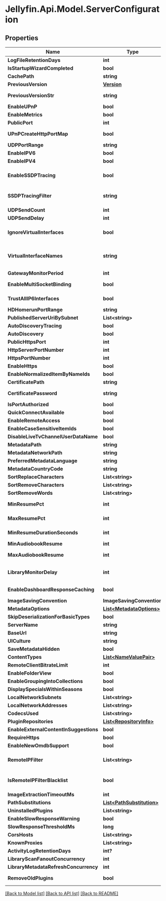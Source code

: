 
# Jellyfin.Api.Model.ServerConfiguration

## Properties

Name | Type | Description | Notes
------------ | ------------- | ------------- | -------------
**LogFileRetentionDays** | **int** | Gets or sets the number of days we should retain log files. | [optional] 
**IsStartupWizardCompleted** | **bool** | Gets or sets a value indicating whether this instance is first run. | [optional] 
**CachePath** | **string** | Gets or sets the cache path. | [optional] 
**PreviousVersion** | [**Version**](Version.md) | Gets or sets the last known version that was ran using the configuration. | [optional] 
**PreviousVersionStr** | **string** | Gets or sets the stringified PreviousVersion to be stored/loaded,  because System.Version itself isn&#39;t xml-serializable. | [optional] 
**EnableUPnP** | **bool** | Gets or sets a value indicating whether to enable automatic port forwarding. | [optional] 
**EnableMetrics** | **bool** | Gets or sets a value indicating whether to enable prometheus metrics exporting. | [optional] 
**PublicPort** | **int** | Gets or sets the public mapped port. | [optional] 
**UPnPCreateHttpPortMap** | **bool** | Gets or sets a value indicating whether the http port should be mapped as part of UPnP automatic port forwarding. | [optional] 
**UDPPortRange** | **string** | Gets or sets client udp port range. | [optional] 
**EnableIPV6** | **bool** | Gets or sets a value indicating whether IPV6 capability is enabled. | [optional] 
**EnableIPV4** | **bool** | Gets or sets a value indicating whether IPV4 capability is enabled. | [optional] 
**EnableSSDPTracing** | **bool** | Gets or sets a value indicating whether detailed ssdp logs are sent to the console/log.  \&quot;Emby.Dlna\&quot;: \&quot;Debug\&quot; must be set in logging.default.json for this property to work. | [optional] 
**SSDPTracingFilter** | **string** | Gets or sets a value indicating whether an IP address is to be used to filter the detailed ssdp logs that are being sent to the console/log.  If the setting \&quot;Emby.Dlna\&quot;: \&quot;Debug\&quot; msut be set in logging.default.json for this property to work. | [optional] 
**UDPSendCount** | **int** | Gets or sets the number of times SSDP UDP messages are sent. | [optional] 
**UDPSendDelay** | **int** | Gets or sets the delay between each groups of SSDP messages (in ms). | [optional] 
**IgnoreVirtualInterfaces** | **bool** | Gets or sets a value indicating whether address names that match MediaBrowser.Model.Configuration.ServerConfiguration.VirtualInterfaceNames should be Ignore for the purposes of binding. | [optional] 
**VirtualInterfaceNames** | **string** | Gets or sets a value indicating the interfaces that should be ignored. The list can be comma separated. &lt;seealso cref&#x3D;\&quot;P:MediaBrowser.Model.Configuration.ServerConfiguration.IgnoreVirtualInterfaces\&quot; /&gt;. | [optional] 
**GatewayMonitorPeriod** | **int** | Gets or sets the time (in seconds) between the pings of SSDP gateway monitor. | [optional] 
**EnableMultiSocketBinding** | **bool** | Gets a value indicating whether multi-socket binding is available. | [optional] [readonly] 
**TrustAllIP6Interfaces** | **bool** | Gets or sets a value indicating whether all IPv6 interfaces should be treated as on the internal network.  Depending on the address range implemented ULA ranges might not be used. | [optional] 
**HDHomerunPortRange** | **string** | Gets or sets the ports that HDHomerun uses. | [optional] 
**PublishedServerUriBySubnet** | **List&lt;string&gt;** | Gets or sets PublishedServerUri to advertise for specific subnets. | [optional] 
**AutoDiscoveryTracing** | **bool** | Gets or sets a value indicating whether Autodiscovery tracing is enabled. | [optional] 
**AutoDiscovery** | **bool** | Gets or sets a value indicating whether Autodiscovery is enabled. | [optional] 
**PublicHttpsPort** | **int** | Gets or sets the public HTTPS port. | [optional] 
**HttpServerPortNumber** | **int** | Gets or sets the HTTP server port number. | [optional] 
**HttpsPortNumber** | **int** | Gets or sets the HTTPS server port number. | [optional] 
**EnableHttps** | **bool** | Gets or sets a value indicating whether to use HTTPS. | [optional] 
**EnableNormalizedItemByNameIds** | **bool** |  | [optional] 
**CertificatePath** | **string** | Gets or sets the filesystem path of an X.509 certificate to use for SSL. | [optional] 
**CertificatePassword** | **string** | Gets or sets the password required to access the X.509 certificate data in the file specified by MediaBrowser.Model.Configuration.ServerConfiguration.CertificatePath. | [optional] 
**IsPortAuthorized** | **bool** | Gets or sets a value indicating whether this instance is port authorized. | [optional] 
**QuickConnectAvailable** | **bool** | Gets or sets a value indicating whether quick connect is available for use on this server. | [optional] 
**EnableRemoteAccess** | **bool** | Gets or sets a value indicating whether access outside of the LAN is permitted. | [optional] 
**EnableCaseSensitiveItemIds** | **bool** | Gets or sets a value indicating whether [enable case sensitive item ids]. | [optional] 
**DisableLiveTvChannelUserDataName** | **bool** |  | [optional] 
**MetadataPath** | **string** | Gets or sets the metadata path. | [optional] 
**MetadataNetworkPath** | **string** |  | [optional] 
**PreferredMetadataLanguage** | **string** | Gets or sets the preferred metadata language. | [optional] 
**MetadataCountryCode** | **string** | Gets or sets the metadata country code. | [optional] 
**SortReplaceCharacters** | **List&lt;string&gt;** | Gets or sets characters to be replaced with a &#39; &#39; in strings to create a sort name. | [optional] 
**SortRemoveCharacters** | **List&lt;string&gt;** | Gets or sets characters to be removed from strings to create a sort name. | [optional] 
**SortRemoveWords** | **List&lt;string&gt;** | Gets or sets words to be removed from strings to create a sort name. | [optional] 
**MinResumePct** | **int** | Gets or sets the minimum percentage of an item that must be played in order for playstate to be updated. | [optional] 
**MaxResumePct** | **int** | Gets or sets the maximum percentage of an item that can be played while still saving playstate. If this percentage is crossed playstate will be reset to the beginning and the item will be marked watched. | [optional] 
**MinResumeDurationSeconds** | **int** | Gets or sets the minimum duration that an item must have in order to be eligible for playstate updates.. | [optional] 
**MinAudiobookResume** | **int** | Gets or sets the minimum minutes of a book that must be played in order for playstate to be updated. | [optional] 
**MaxAudiobookResume** | **int** | Gets or sets the remaining minutes of a book that can be played while still saving playstate. If this percentage is crossed playstate will be reset to the beginning and the item will be marked watched. | [optional] 
**LibraryMonitorDelay** | **int** | Gets or sets the delay in seconds that we will wait after a file system change to try and discover what has been added/removed  Some delay is necessary with some items because their creation is not atomic.  It involves the creation of several  different directories and files. | [optional] 
**EnableDashboardResponseCaching** | **bool** | Gets or sets a value indicating whether [enable dashboard response caching].  Allows potential contributors without visual studio to modify production dashboard code and test changes. | [optional] 
**ImageSavingConvention** | **ImageSavingConvention** | Gets or sets the image saving convention. | [optional] 
**MetadataOptions** | [**List&lt;MetadataOptions&gt;**](MetadataOptions.md) |  | [optional] 
**SkipDeserializationForBasicTypes** | **bool** |  | [optional] 
**ServerName** | **string** |  | [optional] 
**BaseUrl** | **string** |  | [optional] 
**UICulture** | **string** |  | [optional] 
**SaveMetadataHidden** | **bool** |  | [optional] 
**ContentTypes** | [**List&lt;NameValuePair&gt;**](NameValuePair.md) |  | [optional] 
**RemoteClientBitrateLimit** | **int** |  | [optional] 
**EnableFolderView** | **bool** |  | [optional] 
**EnableGroupingIntoCollections** | **bool** |  | [optional] 
**DisplaySpecialsWithinSeasons** | **bool** |  | [optional] 
**LocalNetworkSubnets** | **List&lt;string&gt;** | Gets or sets the subnets that are deemed to make up the LAN. | [optional] 
**LocalNetworkAddresses** | **List&lt;string&gt;** | Gets or sets the interface addresses which Jellyfin will bind to. If empty, all interfaces will be used. | [optional] 
**CodecsUsed** | **List&lt;string&gt;** |  | [optional] 
**PluginRepositories** | [**List&lt;RepositoryInfo&gt;**](RepositoryInfo.md) |  | [optional] 
**EnableExternalContentInSuggestions** | **bool** |  | [optional] 
**RequireHttps** | **bool** | Gets or sets a value indicating whether the server should force connections over HTTPS. | [optional] 
**EnableNewOmdbSupport** | **bool** |  | [optional] 
**RemoteIPFilter** | **List&lt;string&gt;** | Gets or sets the filter for remote IP connectivity. Used in conjuntion with &lt;seealso cref&#x3D;\&quot;P:MediaBrowser.Model.Configuration.ServerConfiguration.IsRemoteIPFilterBlacklist\&quot; /&gt;. | [optional] 
**IsRemoteIPFilterBlacklist** | **bool** | Gets or sets a value indicating whether &lt;seealso cref&#x3D;\&quot;P:MediaBrowser.Model.Configuration.ServerConfiguration.RemoteIPFilter\&quot; /&gt; contains a blacklist or a whitelist. Default is a whitelist. | [optional] 
**ImageExtractionTimeoutMs** | **int** |  | [optional] 
**PathSubstitutions** | [**List&lt;PathSubstitution&gt;**](PathSubstitution.md) |  | [optional] 
**UninstalledPlugins** | **List&lt;string&gt;** |  | [optional] 
**EnableSlowResponseWarning** | **bool** | Gets or sets a value indicating whether slow server responses should be logged as a warning. | [optional] 
**SlowResponseThresholdMs** | **long** | Gets or sets the threshold for the slow response time warning in ms. | [optional] 
**CorsHosts** | **List&lt;string&gt;** | Gets or sets the cors hosts. | [optional] 
**KnownProxies** | **List&lt;string&gt;** | Gets or sets the known proxies. | [optional] 
**ActivityLogRetentionDays** | **int?** | Gets or sets the number of days we should retain activity logs. | [optional] 
**LibraryScanFanoutConcurrency** | **int** | Gets or sets the how the library scan fans out. | [optional] 
**LibraryMetadataRefreshConcurrency** | **int** | Gets or sets the how many metadata refreshes can run concurrently. | [optional] 
**RemoveOldPlugins** | **bool** | Gets or sets a value indicating whether older plugins should automatically be deleted from the plugin folder. | [optional] 

[[Back to Model list]](../README.md#documentation-for-models)
[[Back to API list]](../README.md#documentation-for-api-endpoints)
[[Back to README]](../README.md)

